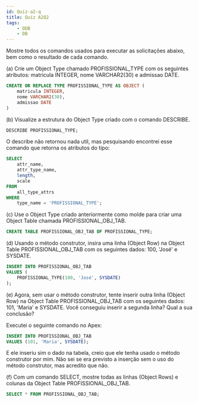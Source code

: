 ```yaml
---
id: Quiz-a2-q
title: Quiz A2Q2
tags: 
    - ODB
    - DB
---
```


Mostre todos os comandos usados para executar as solicitações abaixo, bem como o resultado de cada comando.

(a) Crie um Object Type chamado PROFISSIONAL_TYPE com os seguintes atributos: matricula INTEGER, nome VARCHAR2(30) e admissao DATE.

```sql
CREATE OR REPLACE TYPE PROFISSIONAL_TYPE AS OBJECT (
    matricula INTEGER,
    nome VARCHAR2(30),
    admissao DATE
)
```

(b) Visualize a estrutura do Object Type criado com o comando DESCRIBE.

```sql
DESCRIBE PROFISSIONAL_TYPE;
```

O describe não retornou nada util, mas pesquisando encontrei esse comando que retorna os atributos do tipo:

```sql
SELECT
    attr_name,
    attr_type_name,
    length,
    scale
FROM
    all_type_attrs
WHERE
    type_name = 'PROFISSIONAL_TYPE';
```

(c) Use o Object Type criado anteriormente como molde para criar uma Object Table chamada PROFISSIONAL_OBJ_TAB.

```sql
CREATE TABLE PROFISSIONAL_OBJ_TAB OF PROFISSIONAL_TYPE;
```

(d) Usando o método construtor, insira uma linha (Object Row) na Object Table PROFISSIONAL_OBJ_TAB com os seguintes dados: 100, 'José' e SYSDATE.

```sql
INSERT INTO PROFISSIONAL_OBJ_TAB 
VALUES (
    PROFISSIONAL_TYPE(100, 'José', SYSDATE)
);
```

(e) Agora, sem usar o método construtor, tente inserir outra linha (Object Row) na Object Table PROFISSIONAL_OBJ_TAB com os seguintes dados: 101, 'Maria' e SYSDATE. Você conseguiu inserir a segunda linha? Qual a sua conclusão?

Executei o seguinte comando no Apex:

```sql
INSERT INTO PROFISSIONAL_OBJ_TAB 
VALUES (101, 'Maria', SYSDATE);
```

E ele inseriu sim o dado na tabela, creio que ele tenha usado o método construtor por mim. Não sei se era previsto a inserção sem o uso do método construtor, mas acredito que não.

(f) Com um comando SELECT, mostre todas as linhas (Object Rows) e colunas da Object Table PROFISSIONAL_OBJ_TAB.

```sql
SELECT * FROM PROFISSIONAL_OBJ_TAB;
```
